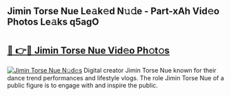 ## Jimin Torse Nue Le𝚊k𝚎d N𝚞𝚍e - Part-xAh Vid𝚎o Photos Le𝚊ks q5agO

# <h2><a href="http://fb5ioz5.evod.top/?m=Jimin+Torse+Nue">🔗 👉🔴 Jimin Torse Nue Vid𝚎o Ph𝚘t𝚘s</a></h2>

[![Jimin Torse Nue N𝚞d𝚎s](https://i.imgur.com/8V9OHl7.gif)](http://fb5ioz5.evod.top/?m=Jimin+Torse+Nue)
Digital creator Jimin Torse Nue known for their dance trend performances and lifestyle vlogs. The role Jimin Torse Nue of a public figure is to engage with and inspire the public. 
